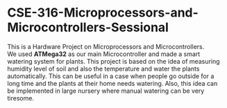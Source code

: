 # CSE-316-Microprocessors-and-Microcontrollers-Sessional
This is a Hardware Project on Microprocessors and Microcontrollers.  
We used **ATMega32** as our main Microcontroller and made a smart watering system for plants. This project is based on the idea of measuring humidity level of soil and also the temperature and water the plants automatically. This can be useful in a case when people go outside for a long time and the plants at their home needs watering.   Also, this idea can be implemented in large nursery where manual watering can be very tiresome.
